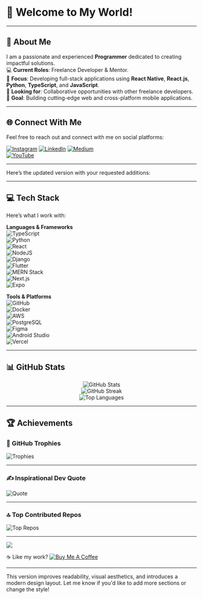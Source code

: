 # 👋 Welcome to My World!

---

## 💫 About Me
I am a passionate and experienced **Programmer** dedicated to creating impactful solutions.  
💻 **Current Roles**: Freelance Developer & Mentor.  
📱 **Focus**: Developing full-stack applications using **React Native**, **React.js**, **Python**, **TypeScript**, and **JavaScript**.  
🤝 **Looking for**: Collaborative opportunities with other freelance developers.  
🌟 **Goal**: Building cutting-edge web and cross-platform mobile applications.  

---

## 🌐 Connect With Me  
Feel free to reach out and connect with me on social platforms:  

[![Instagram](https://img.shields.io/badge/Instagram-%23E4405F.svg?style=for-the-badge&logo=Instagram&logoColor=white)](https://instagram.com/mr_robot_abhi) 
[![LinkedIn](https://img.shields.io/badge/LinkedIn-%230077B5.svg?style=for-the-badge&logo=linkedin&logoColor=white)](https://linkedin.com/in/mr-robot-abhi) 
[![Medium](https://img.shields.io/badge/Medium-12100E?style=for-the-badge&logo=medium&logoColor=white)](https://medium.com/@mr-robot-abhi)  
[![YouTube](https://img.shields.io/badge/YouTube-%23FF0000.svg?style=for-the-badge&logo=YouTube&logoColor=white)](https://youtube.com/@UCTA6Ix-995cZidZGm4Rqz_g)  

---

Here’s the updated version with your requested additions:  

---

## 💻 Tech Stack  
Here’s what I work with:  

**Languages & Frameworks**  
![TypeScript](https://img.shields.io/badge/typescript-%23007ACC.svg?style=flat&logo=typescript&logoColor=white)  
![Python](https://img.shields.io/badge/python-%233670A0.svg?style=flat&logo=python&logoColor=ffdd54)  
![React](https://img.shields.io/badge/react-%2320232a.svg?style=flat&logo=react&logoColor=%2361DAFB)  
![NodeJS](https://img.shields.io/badge/node.js-%236DA55F.svg?style=flat&logo=node.js&logoColor=white)  
![Django](https://img.shields.io/badge/django-%23092E20.svg?style=flat&logo=django&logoColor=white)  
![Flutter](https://img.shields.io/badge/flutter-%2302569B.svg?style=flat&logo=flutter&logoColor=white)  
![MERN Stack](https://img.shields.io/badge/MERN-%2355CB92.svg?style=flat&logo=mongodb&logoColor=white)  
![Next.js](https://img.shields.io/badge/next.js-%23000000.svg?style=flat&logo=nextdotjs&logoColor=white)  
![Expo](https://img.shields.io/badge/expo-%23000020.svg?style=flat&logo=expo&logoColor=white)  

**Tools & Platforms**  
![GitHub](https://img.shields.io/badge/github-%23121011.svg?style=flat&logo=github&logoColor=white)  
![Docker](https://img.shields.io/badge/docker-%230db7ed.svg?style=flat&logo=docker&logoColor=white)  
![AWS](https://img.shields.io/badge/aws-%23FF9900.svg?style=flat&logo=amazon-aws&logoColor=white)  
![PostgreSQL](https://img.shields.io/badge/postgres-%23316192.svg?style=flat&logo=postgresql&logoColor=white)  
![Figma](https://img.shields.io/badge/figma-%23F24E1E.svg?style=flat&logo=figma&logoColor=white)  
![Android Studio](https://img.shields.io/badge/android%20studio-%233DDC84.svg?style=flat&logo=android-studio&logoColor=white)  
![Vercel](https://img.shields.io/badge/vercel-%23000000.svg?style=flat&logo=vercel&logoColor=white)  

---

## 📊 GitHub Stats  

<div align="center">

![GitHub Stats](https://github-readme-stats.vercel.app/api?username=mr-robot-abhi&theme=tokyonight&hide_border=false&include_all_commits=true&count_private=true)  
![GitHub Streak](https://github-readme-streak-stats.herokuapp.com/?user=mr-robot-abhi&theme=tokyonight&hide_border=false)  
![Top Languages](https://github-readme-stats.vercel.app/api/top-langs/?username=mr-robot-abhi&theme=tokyonight&hide_border=false&layout=compact)  

</div>

---

## 🏆 Achievements  

### 🏅 GitHub Trophies  
![Trophies](https://github-profile-trophy.vercel.app/?username=mr-robot-abhi&theme=onedark&no-frame=false&no-bg=false&margin-w=4)

---

### ✍️ Inspirational Dev Quote  
![Quote](https://quotes-github-readme.vercel.app/api?type=horizontal&theme=tokyonight)

---

### 🔝 Top Contributed Repos  
![Top Repos](https://github-contributor-stats.vercel.app/api?username=mr-robot-abhi&limit=5&theme=tokyonight&combine_all_yearly_contributions=true)

---

[![](https://visitcount.itsvg.in/api?id=mr-robot-abhi&icon=5&color=4)](https://visitcount.itsvg.in)

☕ Like my work? [![Buy Me A Coffee](https://img.shields.io/badge/Buy%20Me%20A-Coffee-orange?style=flat&logo=buy-me-a-coffee)](https://buymeacoffee.com/mr.robot.abhi)

---

This version improves readability, visual aesthetics, and introduces a modern design layout. Let me know if you'd like to add more sections or change the style!
